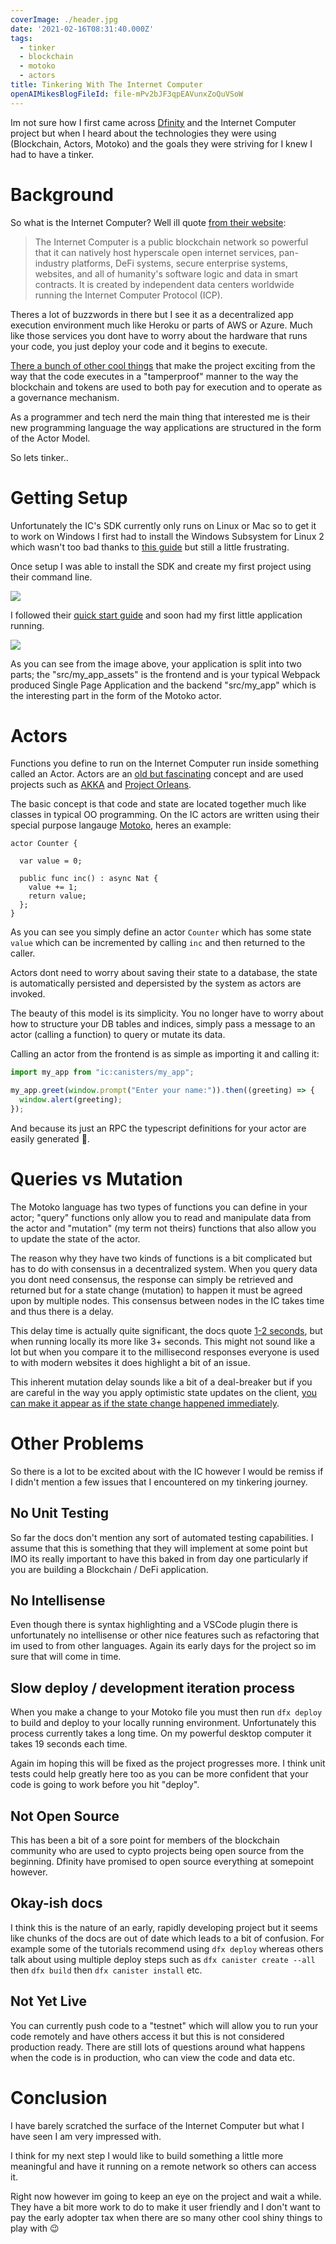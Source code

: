 ```yaml
---
coverImage: ./header.jpg
date: '2021-02-16T08:31:40.000Z'
tags:
  - tinker
  - blockchain
  - motoko
  - actors
title: Tinkering With The Internet Computer
openAIMikesBlogFileId: file-mPv2bJF3qpEAVunxZoQuVSoW
---
```


Im not sure how I first came across [Dfinity](dfinity.org) and the Internet Computer project but when I heard about the technologies they were using (Blockchain, Actors, Motoko) and the goals they were striving for I knew I had to have a tinker.

<!-- more -->

# Background

So what is the Internet Computer? Well ill quote [from their website](https://dfinity.org/):

> The Internet Computer is a public blockchain network so powerful that it can natively host hyperscale open internet services, pan-industry platforms, DeFi systems, secure enterprise systems, websites, and all of humanity's software logic and data in smart contracts. It is created by independent data centers worldwide running the Internet Computer Protocol (ICP).

Theres a lot of buzzwords in there but I see it as a decentralized app execution environment much like Heroku or parts of AWS or Azure. Much like those services you dont have to worry about the hardware that runs your code, you just deploy your code and it begins to execute.

[There a bunch of other cool things](https://dfinity.org/faq/) that make the project exciting from the way that the code executes in a "tamperproof" manner to the way the blockchain and tokens are used to both pay for execution and to operate as a governance mechanism.

As a programmer and tech nerd the main thing that interested me is their new programming language the way applications are structured in the form of the Actor Model.

So lets tinker..

# Getting Setup

Unfortunately the IC's SDK currently only runs on Linux or Mac so to get it to work on Windows I first had to install the Windows Subsystem for Linux 2 which wasn't too bad thanks to [this guide](https://www.omgubuntu.co.uk/how-to-install-wsl2-on-windows-10) but still a little frustrating.

Once setup I was able to install the SDK and create my first project using their command line.

[![](./ic-terminal1.png)](./ic-terminal1.png)

I followed their [quick start guide](https://sdk.dfinity.org/docs/quickstart/local-quickstart.html) and soon had my first little application running.

[![](./hello-world.png)](./hello-world.png)

As you can see from the image above, your application is split into two parts; the "src/my_app_assets" is the frontend and is your typical Webpack produced Single Page Application and the backend "src/my_app" which is the interesting part in the form of the Motoko actor.

# Actors

Functions you define to run on the Internet Computer run inside something called an Actor. Actors are an [old but fascinating](https://www.brianstorti.com/the-actor-model/#:~:text=The%20actor%20model%20is%20a,this%20model%20is%20probably%20Erlang%20.) concept and are used projects such as [AKKA](https://akka.io/) and [Project Orleans](https://dotnet.github.io/orleans/).

The basic concept is that code and state are located together much like classes in typical OO programming. On the IC actors are written using their special purpose langauge [Motoko](https://sdk.dfinity.org/docs/language-guide/motoko.html), heres an example:

```motoko
actor Counter {

  var value = 0;

  public func inc() : async Nat {
    value += 1;
    return value;
  };
}
```

As you can see you simply define an actor `Counter` which has some state `value` which can be incremented by calling `inc` and then returned to the caller.

Actors dont need to worry about saving their state to a database, the state is automatically persisted and depersisted by the system as actors are invoked.

The beauty of this model is its simplicity. You no longer have to worry about how to structure your DB tables and indices, simply pass a message to an actor (calling a function) to query or mutate its data.

Calling an actor from the frontend is as simple as importing it and calling it:

```js
import my_app from "ic:canisters/my_app";

my_app.greet(window.prompt("Enter your name:")).then((greeting) => {
  window.alert(greeting);
});
```

And because its just an RPC the typescript definitions for your actor are easily generated 💯.

# Queries vs Mutation

The Motoko language has two types of functions you can define in your actor; "query" functions only allow you to read and manipulate data from the actor and "mutation" (my term not theirs) functions that also allow you to update the state of the actor.

The reason why they have two kinds of functions is a bit complicated but has to do with consensus in a decentralized system. When you query data you dont need consensus, the response can simply be retrieved and returned but for a state change (mutation) to happen it must be agreed upon by multiple nodes. This consensus between nodes in the IC takes time and thus there is a delay.

This delay time is actually quite significant, the docs quote [1-2 seconds](https://dfinity.org/faq/), but when running locally its more like 3+ seconds. This might not sound like a lot but when you compare it to the millisecond responses everyone is used to with modern websites it does highlight a bit of an issue.

This inherent mutation delay sounds like a bit of a deal-breaker but if you are careful in the way you apply optimistic state updates on the client, [you can make it appear as if the state change happened immediately](https://medium.com/dfinity/how-i-built-a-multiplayer-reversi-game-on-the-internet-computer-f67d2fed0fc3).

# Other Problems

So there is a lot to be excited about with the IC however I would be remiss if I didn't mention a few issues that I encountered on my tinkering journey.

## No Unit Testing

So far the docs don't mention any sort of automated testing capabilities. I assume that this is something that they will implement at some point but IMO its really important to have this baked in from day one particularly if you are building a Blockchain / DeFi application.

## No Intellisense

Even though there is syntax highlighting and a VSCode plugin there is unfortunately no intellisense or other nice features such as refactoring that im used to from other languages. Again its early days for the project so im sure that will come in time.

## Slow deploy / development iteration process

When you make a change to your Motoko file you must then run `dfx deploy` to build and deploy to your locally running environment. Unfortunately this process currently takes a long time. On my powerful desktop computer it takes 19 seconds each time.

Again im hoping this will be fixed as the project progresses more. I think unit tests could help greatly here too as you can be more confident that your code is going to work before you hit "deploy".

## Not Open Source

This has been a bit of a sore point for members of the blockchain community who are used to cypto projects being open source from the beginning. Dfinity have promised to open source everything at somepoint however.

## Okay-ish docs

I think this is the nature of an early, rapidly developing project but it seems like chunks of the docs are out of date which leads to a bit of confusion. For example some of the tutorials recommend using `dfx deploy` whereas others talk about using multiple deploy steps such as `dfx canister create --all` then `dfx build` then `dfx canister install` etc.

## Not Yet Live

You can currently push code to a "testnet" which will allow you to run your code remotely and have others access it but this is not considered production ready. There are still lots of questions around what happens when the code is in production, who can view the code and data etc.

# Conclusion

I have barely scratched the surface of the Internet Computer but what I have seen I am very impressed with.

I think for my next step I would like to build something a little more meaningful and have it running on a remote network so others can access it.

Right now however im going to keep an eye on the project and wait a while. They have a bit more work to do to make it user friendly and I don't want to pay the early adopter tax when there are so many other cool shiny things to play with 😉
